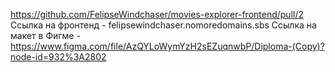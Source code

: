 https://github.com/FelipseWindchaser/movies-explorer-frontend/pull/2
Ссылка на фронтенд - felipsewindchaser.nomoredomains.sbs
Cсылка на макет в Фигме - https://www.figma.com/file/AzQYLoWymYzH2sEZuqnwbP/Diploma-(Copy)?node-id=932%3A2802